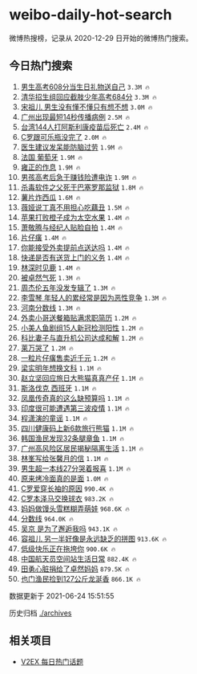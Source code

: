 # weibo-daily-hot-search

微博热搜榜，记录从 2020-12-29 日开始的微博热门搜索。

## 今日热门搜索

<!-- BEGIN -->

1. [男生高考608分当生日礼物送自己](https://s.weibo.com/weibo?q=%23%E7%94%B7%E7%94%9F%E9%AB%98%E8%80%83608%E5%88%86%E5%BD%93%E7%94%9F%E6%97%A5%E7%A4%BC%E7%89%A9%E9%80%81%E8%87%AA%E5%B7%B1%23&Refer=top) `3.3M 🔥`
1. [清华招生组回应截肢少年高考684分](https://s.weibo.com/weibo?q=%23%E6%B8%85%E5%8D%8E%E6%8B%9B%E7%94%9F%E7%BB%84%E5%9B%9E%E5%BA%94%E6%88%AA%E8%82%A2%E5%B0%91%E5%B9%B4%E9%AB%98%E8%80%83684%E5%88%86%23&Refer=top) `3.3M 🔥`
1. [宋祖儿 男生没有懂不懂只有想不想](https://s.weibo.com/weibo?q=%E5%AE%8B%E7%A5%96%E5%84%BF%20%E7%94%B7%E7%94%9F%E6%B2%A1%E6%9C%89%E6%87%82%E4%B8%8D%E6%87%82%E5%8F%AA%E6%9C%89%E6%83%B3%E4%B8%8D%E6%83%B3&Refer=top) `3.0M 🔥`
1. [广州出现最短14秒传播病例](https://s.weibo.com/weibo?q=%23%E5%B9%BF%E5%B7%9E%E5%87%BA%E7%8E%B0%E6%9C%80%E7%9F%AD14%E7%A7%92%E4%BC%A0%E6%92%AD%E7%97%85%E4%BE%8B%23&Refer=top) `2.5M 🔥`
1. [台湾144人打阿斯利康疫苗后死亡](https://s.weibo.com/weibo?q=%23%E5%8F%B0%E6%B9%BE144%E4%BA%BA%E6%89%93%E9%98%BF%E6%96%AF%E5%88%A9%E5%BA%B7%E7%96%AB%E8%8B%97%E5%90%8E%E6%AD%BB%E4%BA%A1%23&Refer=top) `2.4M 🔥`
1. [C罗跟可乐瓶没完了](https://s.weibo.com/weibo?q=%23C%E7%BD%97%E8%B7%9F%E5%8F%AF%E4%B9%90%E7%93%B6%E6%B2%A1%E5%AE%8C%E4%BA%86%23&Refer=top) `2.0M 🔥`
1. [医生建议发呆能防脑过劳](https://s.weibo.com/weibo?q=%23%E5%8C%BB%E7%94%9F%E5%BB%BA%E8%AE%AE%E5%8F%91%E5%91%86%E8%83%BD%E9%98%B2%E8%84%91%E8%BF%87%E5%8A%B3%23&Refer=top) `1.9M 🔥`
1. [法国 葡萄牙](https://s.weibo.com/weibo?q=%E6%B3%95%E5%9B%BD%20%E8%91%A1%E8%90%84%E7%89%99&Refer=top) `1.9M 🔥`
1. [雍正的作息](https://s.weibo.com/weibo?q=%23%E9%9B%8D%E6%AD%A3%E7%9A%84%E4%BD%9C%E6%81%AF%23&Refer=top) `1.9M 🔥`
1. [男孩高考后急于赚钱险遭电诈](https://s.weibo.com/weibo?q=%23%E7%94%B7%E5%AD%A9%E9%AB%98%E8%80%83%E5%90%8E%E6%80%A5%E4%BA%8E%E8%B5%9A%E9%92%B1%E9%99%A9%E9%81%AD%E7%94%B5%E8%AF%88%23&Refer=top) `1.9M 🔥`
1. [杀毒软件之父死于巴塞罗那监狱](https://s.weibo.com/weibo?q=%E6%9D%80%E6%AF%92%E8%BD%AF%E4%BB%B6%E4%B9%8B%E7%88%B6%E6%AD%BB%E4%BA%8E%E5%B7%B4%E5%A1%9E%E7%BD%97%E9%82%A3%E7%9B%91%E7%8B%B1&Refer=top) `1.8M 🔥`
1. [薯片炸西瓜](https://s.weibo.com/weibo?q=%23%E8%96%AF%E7%89%87%E7%82%B8%E8%A5%BF%E7%93%9C%23&Refer=top) `1.6M 🔥`
1. [薇娅说丁真不用担心吃藕丑](https://s.weibo.com/weibo?q=%23%E8%96%87%E5%A8%85%E8%AF%B4%E4%B8%81%E7%9C%9F%E4%B8%8D%E7%94%A8%E6%8B%85%E5%BF%83%E5%90%83%E8%97%95%E4%B8%91%23&Refer=top) `1.5M 🔥`
1. [苹果打败橙子成为太空水果](https://s.weibo.com/weibo?q=%23%E8%8B%B9%E6%9E%9C%E6%89%93%E8%B4%A5%E6%A9%99%E5%AD%90%E6%88%90%E4%B8%BA%E5%A4%AA%E7%A9%BA%E6%B0%B4%E6%9E%9C%23&Refer=top) `1.4M 🔥`
1. [萧敬腾与经纪人贴脸自拍](https://s.weibo.com/weibo?q=%23%E8%90%A7%E6%95%AC%E8%85%BE%E4%B8%8E%E7%BB%8F%E7%BA%AA%E4%BA%BA%E8%B4%B4%E8%84%B8%E8%87%AA%E6%8B%8D%23&Refer=top) `1.4M 🔥`
1. [片仔癀](https://s.weibo.com/weibo?q=%23%E7%89%87%E4%BB%94%E7%99%80%23&Refer=top) `1.4M 🔥`
1. [你能接受外卖提前点送达吗](https://s.weibo.com/weibo?q=%23%E4%BD%A0%E8%83%BD%E6%8E%A5%E5%8F%97%E5%A4%96%E5%8D%96%E6%8F%90%E5%89%8D%E7%82%B9%E9%80%81%E8%BE%BE%E5%90%97%23&Refer=top) `1.4M 🔥`
1. [快递是否有送货上门的义务](https://s.weibo.com/weibo?q=%23%E5%BF%AB%E9%80%92%E6%98%AF%E5%90%A6%E6%9C%89%E9%80%81%E8%B4%A7%E4%B8%8A%E9%97%A8%E7%9A%84%E4%B9%89%E5%8A%A1%23&Refer=top) `1.4M 🔥`
1. [林深时见鹿](https://s.weibo.com/weibo?q=%23%E6%9E%97%E6%B7%B1%E6%97%B6%E8%A7%81%E9%B9%BF%23&Refer=top) `1.4M 🔥`
1. [被卓然气死](https://s.weibo.com/weibo?q=%23%E8%A2%AB%E5%8D%93%E7%84%B6%E6%B0%94%E6%AD%BB%23&Refer=top) `1.3M 🔥`
1. [周杰伦五年没发专辑了](https://s.weibo.com/weibo?q=%23%E5%91%A8%E6%9D%B0%E4%BC%A6%E4%BA%94%E5%B9%B4%E6%B2%A1%E5%8F%91%E4%B8%93%E8%BE%91%E4%BA%86%23&Refer=top) `1.3M 🔥`
1. [李雪琴 年轻人的累经常是因为恶性竞争](https://s.weibo.com/weibo?q=%E6%9D%8E%E9%9B%AA%E7%90%B4%20%E5%B9%B4%E8%BD%BB%E4%BA%BA%E7%9A%84%E7%B4%AF%E7%BB%8F%E5%B8%B8%E6%98%AF%E5%9B%A0%E4%B8%BA%E6%81%B6%E6%80%A7%E7%AB%9E%E4%BA%89&Refer=top) `1.3M 🔥`
1. [河南分数线](https://s.weibo.com/weibo?q=%23%E6%B2%B3%E5%8D%97%E5%88%86%E6%95%B0%E7%BA%BF%23&Refer=top) `1.3M 🔥`
1. [外卖小哥送餐箱贴满求职简历](https://s.weibo.com/weibo?q=%23%E5%A4%96%E5%8D%96%E5%B0%8F%E5%93%A5%E9%80%81%E9%A4%90%E7%AE%B1%E8%B4%B4%E6%BB%A1%E6%B1%82%E8%81%8C%E7%AE%80%E5%8E%86%23&Refer=top) `1.2M 🔥`
1. [小美人鱼剧组15人新冠检测阳性](https://s.weibo.com/weibo?q=%23%E5%B0%8F%E7%BE%8E%E4%BA%BA%E9%B1%BC%E5%89%A7%E7%BB%8415%E4%BA%BA%E6%96%B0%E5%86%A0%E6%A3%80%E6%B5%8B%E9%98%B3%E6%80%A7%23&Refer=top) `1.2M 🔥`
1. [科比妻子与直升机公司达成和解](https://s.weibo.com/weibo?q=%23%E7%A7%91%E6%AF%94%E5%A6%BB%E5%AD%90%E4%B8%8E%E7%9B%B4%E5%8D%87%E6%9C%BA%E5%85%AC%E5%8F%B8%E8%BE%BE%E6%88%90%E5%92%8C%E8%A7%A3%23&Refer=top) `1.2M 🔥`
1. [莱万哭了](https://s.weibo.com/weibo?q=%E8%8E%B1%E4%B8%87%E5%93%AD%E4%BA%86&Refer=top) `1.2M 🔥`
1. [一粒片仔癀售卖近千元](https://s.weibo.com/weibo?q=%23%E4%B8%80%E7%B2%92%E7%89%87%E4%BB%94%E7%99%80%E5%94%AE%E5%8D%96%E8%BF%91%E5%8D%83%E5%85%83%23&Refer=top) `1.2M 🔥`
1. [梁实明年想换文科](https://s.weibo.com/weibo?q=%23%E6%A2%81%E5%AE%9E%E6%98%8E%E5%B9%B4%E6%83%B3%E6%8D%A2%E6%96%87%E7%A7%91%23&Refer=top) `1.1M 🔥`
1. [赵立坚回应旅日大熊猫真真产仔](https://s.weibo.com/weibo?q=%23%E8%B5%B5%E7%AB%8B%E5%9D%9A%E5%9B%9E%E5%BA%94%E6%97%85%E6%97%A5%E5%A4%A7%E7%86%8A%E7%8C%AB%E7%9C%9F%E7%9C%9F%E4%BA%A7%E4%BB%94%23&Refer=top) `1.1M 🔥`
1. [斯洛伐克 西班牙](https://s.weibo.com/weibo?q=%E6%96%AF%E6%B4%9B%E4%BC%90%E5%85%8B%20%E8%A5%BF%E7%8F%AD%E7%89%99&Refer=top) `1.1M 🔥`
1. [凤凰传奇真的这么缺预算吗](https://s.weibo.com/weibo?q=%23%E5%87%A4%E5%87%B0%E4%BC%A0%E5%A5%87%E7%9C%9F%E7%9A%84%E8%BF%99%E4%B9%88%E7%BC%BA%E9%A2%84%E7%AE%97%E5%90%97%23&Refer=top) `1.1M 🔥`
1. [印度很可能遭遇第三波疫情](https://s.weibo.com/weibo?q=%23%E5%8D%B0%E5%BA%A6%E5%BE%88%E5%8F%AF%E8%83%BD%E9%81%AD%E9%81%87%E7%AC%AC%E4%B8%89%E6%B3%A2%E7%96%AB%E6%83%85%23&Refer=top) `1.1M 🔥`
1. [程潇演的童谣](https://s.weibo.com/weibo?q=%23%E7%A8%8B%E6%BD%87%E6%BC%94%E7%9A%84%E7%AB%A5%E8%B0%A3%23&Refer=top) `1.1M 🔥`
1. [四川健康码上新6款旅行熊猫](https://s.weibo.com/weibo?q=%23%E5%9B%9B%E5%B7%9D%E5%81%A5%E5%BA%B7%E7%A0%81%E4%B8%8A%E6%96%B06%E6%AC%BE%E6%97%85%E8%A1%8C%E7%86%8A%E7%8C%AB%23&Refer=top) `1.1M 🔥`
1. [韩国渔民发现32条腿章鱼](https://s.weibo.com/weibo?q=%23%E9%9F%A9%E5%9B%BD%E6%B8%94%E6%B0%91%E5%8F%91%E7%8E%B032%E6%9D%A1%E8%85%BF%E7%AB%A0%E9%B1%BC%23&Refer=top) `1.1M 🔥`
1. [广州高风险区居民揭秘隔离生活](https://s.weibo.com/weibo?q=%23%E5%B9%BF%E5%B7%9E%E9%AB%98%E9%A3%8E%E9%99%A9%E5%8C%BA%E5%B1%85%E6%B0%91%E6%8F%AD%E7%A7%98%E9%9A%94%E7%A6%BB%E7%94%9F%E6%B4%BB%23&Refer=top) `1.1M 🔥`
1. [林峯写给张馨月的信](https://s.weibo.com/weibo?q=%23%E6%9E%97%E5%B3%AF%E5%86%99%E7%BB%99%E5%BC%A0%E9%A6%A8%E6%9C%88%E7%9A%84%E4%BF%A1%23&Refer=top) `1.1M 🔥`
1. [男生超一本线27分哭着报喜](https://s.weibo.com/weibo?q=%23%E7%94%B7%E7%94%9F%E8%B6%85%E4%B8%80%E6%9C%AC%E7%BA%BF27%E5%88%86%E5%93%AD%E7%9D%80%E6%8A%A5%E5%96%9C%23&Refer=top) `1.1M 🔥`
1. [原来烤冷面真的是面](https://s.weibo.com/weibo?q=%23%E5%8E%9F%E6%9D%A5%E7%83%A4%E5%86%B7%E9%9D%A2%E7%9C%9F%E7%9A%84%E6%98%AF%E9%9D%A2%23&Refer=top) `1.0M 🔥`
1. [C罗爱穿长袖的原因](https://s.weibo.com/weibo?q=%23C%E7%BD%97%E7%88%B1%E7%A9%BF%E9%95%BF%E8%A2%96%E7%9A%84%E5%8E%9F%E5%9B%A0%23&Refer=top) `990.4K 🔥`
1. [C罗本泽马交换球衣](https://s.weibo.com/weibo?q=%23C%E7%BD%97%E6%9C%AC%E6%B3%BD%E9%A9%AC%E4%BA%A4%E6%8D%A2%E7%90%83%E8%A1%A3%23&Refer=top) `983.2K 🔥`
1. [妈妈做馒头雪糕糊弄萌娃](https://s.weibo.com/weibo?q=%23%E5%A6%88%E5%A6%88%E5%81%9A%E9%A6%92%E5%A4%B4%E9%9B%AA%E7%B3%95%E7%B3%8A%E5%BC%84%E8%90%8C%E5%A8%83%23&Refer=top) `968.6K 🔥`
1. [分数线](https://s.weibo.com/weibo?q=%E5%88%86%E6%95%B0%E7%BA%BF&Refer=top) `964.0K 🔥`
1. [吴京 是为了邂逅我吗](https://s.weibo.com/weibo?q=%E5%90%B4%E4%BA%AC%20%E6%98%AF%E4%B8%BA%E4%BA%86%E9%82%82%E9%80%85%E6%88%91%E5%90%97&Refer=top) `943.1K 🔥`
1. [容祖儿 另一半好像是永远缺乏的拼图](https://s.weibo.com/weibo?q=%E5%AE%B9%E7%A5%96%E5%84%BF%20%E5%8F%A6%E4%B8%80%E5%8D%8A%E5%A5%BD%E5%83%8F%E6%98%AF%E6%B0%B8%E8%BF%9C%E7%BC%BA%E4%B9%8F%E7%9A%84%E6%8B%BC%E5%9B%BE&Refer=top) `913.6K 🔥`
1. [低级快乐正在拖垮你](https://s.weibo.com/weibo?q=%23%E4%BD%8E%E7%BA%A7%E5%BF%AB%E4%B9%90%E6%AD%A3%E5%9C%A8%E6%8B%96%E5%9E%AE%E4%BD%A0%23&Refer=top) `900.6K 🔥`
1. [中国航天员空间站生活日常](https://s.weibo.com/weibo?q=%23%E4%B8%AD%E5%9B%BD%E8%88%AA%E5%A4%A9%E5%91%98%E7%A9%BA%E9%97%B4%E7%AB%99%E7%94%9F%E6%B4%BB%E6%97%A5%E5%B8%B8%23&Refer=top) `882.4K 🔥`
1. [田勇心脏捐给了卓然妈妈](https://s.weibo.com/weibo?q=%23%E7%94%B0%E5%8B%87%E5%BF%83%E8%84%8F%E6%8D%90%E7%BB%99%E4%BA%86%E5%8D%93%E7%84%B6%E5%A6%88%E5%A6%88%23&Refer=top) `879.5K 🔥`
1. [也门渔民捡到127公斤龙涎香](https://s.weibo.com/weibo?q=%23%E4%B9%9F%E9%97%A8%E6%B8%94%E6%B0%91%E6%8D%A1%E5%88%B0127%E5%85%AC%E6%96%A4%E9%BE%99%E6%B6%8E%E9%A6%99%23&Refer=top) `866.1K 🔥`

数据更新于 2021-06-24 15:51:55

<!-- END -->

历史归档 [./archives](./archives)

## 相关项目

- [V2EX 每日热门话题](https://github.com/boojack/v2ex-daily-hot-topic)
